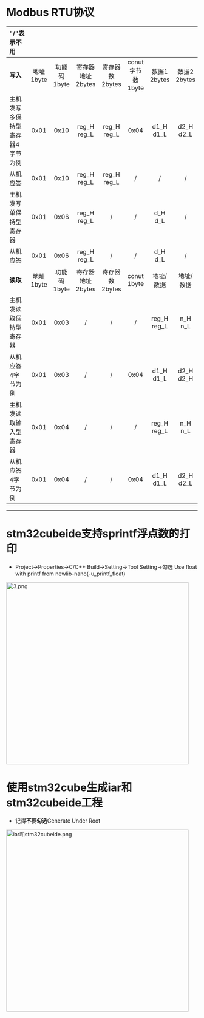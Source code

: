 # Modbus RTU协议

|"/"表示不用|||||||||
|:-------------------------------|:---------:|:---------:|:--------------:|:------------:|:--------------:|:-----------:|:-----------:|:--------:|
|**写入**                        |地址1byte  |功能码1byte|寄存器地址2bytes|寄存器数2bytes|conut字节数1byte| 数据1 2bytes|数据2 2bytes |校验2bytes|
|主机发写多保持型寄存器4字节为例 |0x01       |0x10       |reg_H reg_L     |reg_H reg_L   | 0x04           |d1_H d1_L    |d2_H d2_L    |CRCH  CRCL|
|从机应答                        |0x01       |0x10       |reg_H reg_L     |reg_H reg_L   |       /        |    /        |      /      |CRCH  CRCL|
|主机发写单保持型寄存器          |0x01       |0x06       |reg_H reg_L     |       /      |       /        |d_H     d_L  |      /      |CRCH  CRCL|
|从机应答                        |0x01       |0x06       |reg_H reg_L     |       /      |       /        |d_H     d_L  |      /      |CRCH  CRCL|
|**读取**                        |地址1byte  |功能码1byte|寄存器地址2bytes|寄存器数2bytes|conut 1byte     |地址/数据    |地址/数据    |校验2bytes|
|主机发读取保持型寄存器          |0x01       |0x03       |       /        |       /      |     /          |reg_H   reg_L|n_H     n_L  |CRCH  CRCL|
|从机应答 4字节为例              |0x01       |0x03       |       /        |       /      |  0x04          |d1_H     d1_L|d2_H    d2_H |CRCH  CRCL|
|主机发读取输入型寄存器          |0x01       |0x04       |       /        |       /      |     /          |reg_H   reg_L|n_H     n_L  |CRCH  CRCL|
|从机应答 4字节为例              |0x01       |0x04       |       /        |       /      |  0x04          |d1_H     d1_L|d2_H    d2_L |CRCH  CRCL|
-------------------------------------------------------------------------------------------------------------------------------------------------

# stm32cubeide支持sprintf浮点数的打印
- Project->Properties->C/C++ Build->Setting->Tool Setting->勾选 Use float with printf from newlib-nano(-u_printf_float)
<img width="" height="480" class="embed-show" src="http://iamrobot.top:7878/?explorer/share/file&hash=1c41C52ve1ZQbdibwikxXq6kEq9Yry-xGCGfjjthz-elPK8NWsINvoDn8BS4SOrkaxU&name=/3.png" alt="3.png"/>

# 使用stm32cube生成iar和stm32cubeide工程
- 记得**不要勾选**Generate Under Root
<img width="" height="480" class="embed-show" src="http://iamrobot.top:7878/?explorer/share/file&hash=48d4XYjbheDuVVEz4Jll94t7GpHbpWsHO3Ttwv8ZzAXKcKI_nbXljiFe4QRQTYlfjBU&name=/iar%E5%92%8Cstm32cubeide.png" alt="iar和stm32cubeide.png"/>

